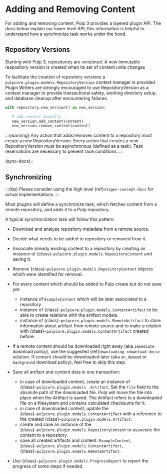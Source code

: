 # Adding and Removing Content

For adding and removing content, Pulp 3 provides a layered plugin API. The docs below explain our
lower level API; this information is helpful to understand how a synchronize task works under the
hood.

## Repository Versions

Starting with Pulp 3, repositories are versioned. A new immutable respository version is created
when its set of content units changes

To facilitate the creation of repository versions a
`pulpcore.plugin.models.RepositoryVersion` context manager is provided. Plugin Writers are
strongly encouraged to use RepositoryVersion as a context manager to provide transactional safety,
working directory setup, and database cleanup after encountering failures.

```python
with repository.new_version() as new_version:

   # add content manually
   new_version.add_content(content)
   new_version.remove_content(content)
```

:::{warning}
Any action that adds/removes content to a repository *must* create a new RepositoryVersion.
Every action that creates a new RepositoryVersion *must* be asynchronous (defined as a task).
Task reservations are necessary to prevent race conditions.
:::

(sync-docs)=

## Synchronizing

:::{tip}
Please consider using the high level {ref}`stages-concept-docs` for actual implementations.
:::

Most plugins will define a synchronize task, which fetches content from a remote repository, and
adds it to a Pulp repository.

A typical synchronization task will follow this pattern:

- Download and analyze repository metadata from a remote source.

- Decide what needs to be added to repository or removed from it.

- Associate already existing content to a repository by creating an instance of
  {class}`~pulpcore.plugin.models.RepositoryContent` and saving it.

- Remove {class}`~pulpcore.plugin.models.RepositoryContent` objects which were identified for
  removal.

- For every content which should be added to Pulp create but do not save yet:

  - instance of `ExampleContent` which will be later associated to a repository.
  - instance of {class}`~pulpcore.plugin.models.ContentArtifact` to be able to create relations with
    the artifact models.
  - instance of {class}`~pulpcore.plugin.models.RemoteArtifact` to store information about artifact
    from remote source and to make a relation with {class}`~pulpcore.plugin.models.ContentArtifact`
    created before.

- If a remote content should be downloaded right away (aka `immediate` download policy), use
  the suggested  {ref}`downloading <download-docs>` solution. If content should be downloaded
  later (aka `on_demand` or `background` download policy), feel free to skip this step.

- Save all artifact and content data in one transaction:

  - in case of downloaded content, create an instance of
    {class}`~pulpcore.plugin.models .Artifact`. Set the `file` field to the
    absolute path of the downloaded file. Pulp will move the file into place
    when the Artifact is saved. The Artifact refers to a downloaded file on a
    filesystem and contains calculated checksums for it.
  - in case of downloaded content, update the {class}`~pulpcore.plugin.models.ContentArtifact` with
    a reference to the created {class}`~pulpcore.plugin.models.Artifact`.
  - create and save an instance of the {class}`~pulpcore.plugin.models.RepositoryContent` to
    associate the content to a repository.
  - save all created artifacts and content: `ExampleContent`,
    {class}`~pulpcore.plugin.models.ContentArtifact`,
    {class}`~pulpcore.plugin.models.RemoteArtifact`.

- Use {class}`~pulpcore.plugin.models.ProgressReport` to report the progress of some steps if needed.
